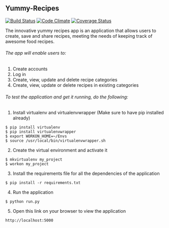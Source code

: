 ## Yummy-Recipes

[![Build Status][BS img]][Build Status]
[![Code Climate][CC img]][Code Climate]
[![Coverage Status][CS img]][Coverage Status]

[Build Status]: https://travis-ci.org/LehruAngela/Yummy-Recipes
[Code Climate]: https://codeclimate.com/github/LehruAngela/Yummy-Recipes
[Coverage Status]: https://coveralls.io/r/LehruAngela/Yummy-Recipes

[BS img]: https://travis-ci.org/LehruAngela/Yummy-Recipes.png
[CC img]: https://codeclimate.com/github/LehruAngela/Yummy-Recipes.png
[CS img]: https://coveralls.io/repos/LehruAngela/Yummy-Recipes/badge.png?branch=master

 The innovative yummy recipes app is an application that allows users  to create, save and share recipes, meeting the needs of keeping track of awesome food recipes.
	

###### The app will enable users to:
 1. Create accounts
 2. Log in
 3. Create, view, update and delete recipe categories
 4. Create, view, update or delete recipes in existing categories
	
		
###### To test the application and get it running, do the following:

1. Install virtualenv and virtualenvwrapper (Make sure to have pip installed already)
 ```
 $ pip install virtualenv
 $ pip install virtualenvwrapper
 $ export WORKON_HOME=~/Envs
 $ source /usr/local/bin/virtualenvwrapper.sh
```

 2. Create the virtual environment and activate it
 
 ```
 $ mkvirtualenv my_project
 $ workon my_project
 ```

3. Install the requirements file for all the dependencies of the application

```
$ pip install -r requirements.txt
```

4. Run the application

```
$ python run.py
```
5. Open this link on your browser to view the application

```
http://localhost:5000
```
